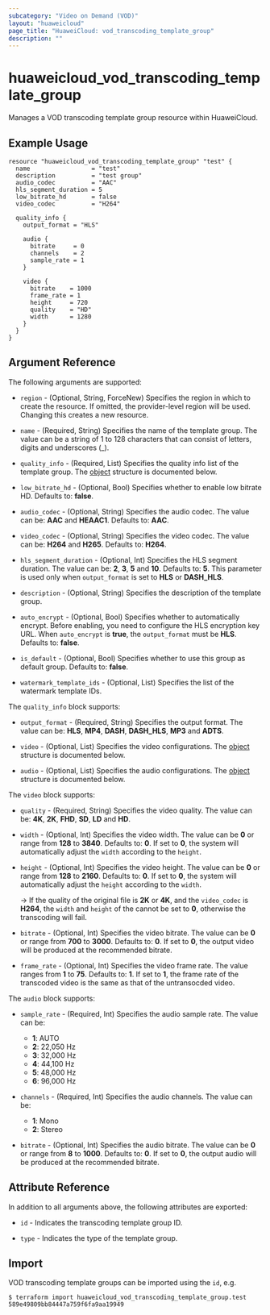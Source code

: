 ```yaml
---
subcategory: "Video on Demand (VOD)"
layout: "huaweicloud"
page_title: "HuaweiCloud: vod_transcoding_template_group"
description: ""
---
```


# huaweicloud_vod_transcoding_template_group

Manages a VOD transcoding template group resource within HuaweiCloud.

## Example Usage

```hcl
resource "huaweicloud_vod_transcoding_template_group" "test" {
  name                 = "test"
  description          = "test group"
  audio_codec          = "AAC"
  hls_segment_duration = 5
  low_bitrate_hd       = false
  video_codec          = "H264"

  quality_info {
    output_format = "HLS"

    audio {
      bitrate     = 0
      channels    = 2
      sample_rate = 1
    }

    video {
      bitrate    = 1000
      frame_rate = 1
      height     = 720
      quality    = "HD"
      width      = 1280
    }
  }
}
```

## Argument Reference

The following arguments are supported:

* `region` - (Optional, String, ForceNew) Specifies the region in which to create the resource. If omitted, the
  provider-level region will be used. Changing this creates a new resource.

* `name` - (Required, String) Specifies the name of the template group. The value can be a string of 1 to 128
  characters that can consist of letters, digits and underscores (_).

* `quality_info` - (Required, List) Specifies the quality info list of the template group.
  The [object](#quality_info_object) structure is documented below.

* `low_bitrate_hd` - (Optional, Bool) Specifies whether to enable low bitrate HD. Defaults to: **false**.

* `audio_codec` - (Optional, String) Specifies the audio codec. The value can be: **AAC** and **HEAAC1**.
  Defaults to: **AAC**.

* `video_codec` - (Optional, String) Specifies the video codec. The value can be: **H264** and **H265**.
  Defaults to: **H264**.

* `hls_segment_duration` - (Optional, Int) Specifies the HLS segment duration. The value can be: **2**, **3**, **5**
  and **10**. Defaults to: **5**. This parameter is used only when `output_format` is set to **HLS** or **DASH_HLS**.

* `description` - (Optional, String) Specifies the description of the template group.

* `auto_encrypt` - (Optional, Bool) Specifies whether to automatically encrypt. Before enabling, you need to configure
  the HLS encryption key URL. When `auto_encrypt` is **true**, the `output_format` must be **HLS**.
  Defaults to: **false**.

* `is_default` - (Optional, Bool) Specifies whether to use this group as default group. Defaults to: **false**.

* `watermark_template_ids` - (Optional, List) Specifies the list of the watermark template IDs.

<a name="quality_info_object"></a>
The `quality_info` block supports:

* `output_format` - (Required, String) Specifies the output format. The value can be: **HLS**, **MP4**, **DASH**,
  **DASH_HLS**, **MP3** and **ADTS**.

* `video` - (Optional, List) Specifies the video configurations.
  The [object](#video_object) structure is documented below.

* `audio` - (Optional, List) Specifies the audio configurations.
  The [object](#audio_object) structure is documented below.

<a name="video_object"></a>
The `video` block supports:

* `quality` - (Required, String) Specifies the video quality.
  The value can be: **4K**, **2K**, **FHD**, **SD**, **LD** and **HD**.

* `width` - (Optional, Int) Specifies the video width. The value can be **0** or range from **128** to **3840**.
  Defaults to: **0**. If set to **0**, the system will automatically adjust the `width` according to the `height`.

* `height` - (Optional, Int) Specifies the video height. The value can be **0** or range from **128** to **2160**.
  Defaults to: **0**. If set to **0**, the system will automatically adjust the `height` according to the `width`.

  -> If the quality of the original file is **2K** or **4K**, and the `video_codec` is **H264**, the `width` and
  `height` of the cannot be set to **0**, otherwise the transcoding will fail.

* `bitrate` - (Optional, Int) Specifies the video bitrate. The value can be **0** or range from **700** to **3000**.
  Defaults to: **0**. If set to **0**, the output video will be produced at the recommended bitrate.

* `frame_rate` - (Optional, Int) Specifies the video frame rate. The value ranges from **1** to **75**.
  Defaults to: **1**. If set to **1**, the frame rate of the transcoded video is the same as that of the
  untransocded video.

<a name="audio_object"></a>
The `audio` block supports:

* `sample_rate` - (Required, Int) Specifies the audio sample rate. The value can be:
  + **1**: AUTO
  + **2**: 22,050 Hz
  + **3**: 32,000 Hz
  + **4**: 44,100 Hz
  + **5**: 48,000 Hz
  + **6**: 96,000 Hz
  
* `channels` - (Required, Int) Specifies the audio channels. The value can be:
  + **1**: Mono
  + **2**: Stereo

* `bitrate` - (Optional, Int) Specifies the audio bitrate. The value can be **0** or range from
  **8** to **1000**. Defaults to: **0**. If set to **0**, the output audio will be produced at the recommended bitrate.

## Attribute Reference

In addition to all arguments above, the following attributes are exported:

* `id` - Indicates the transcoding template group ID.

* `type` - Indicates the type of the template group.

## Import

VOD transcoding template groups can be imported using the `id`, e.g.

```
$ terraform import huaweicloud_vod_transcoding_template_group.test 589e49809bb84447a759f6fa9aa19949
```
